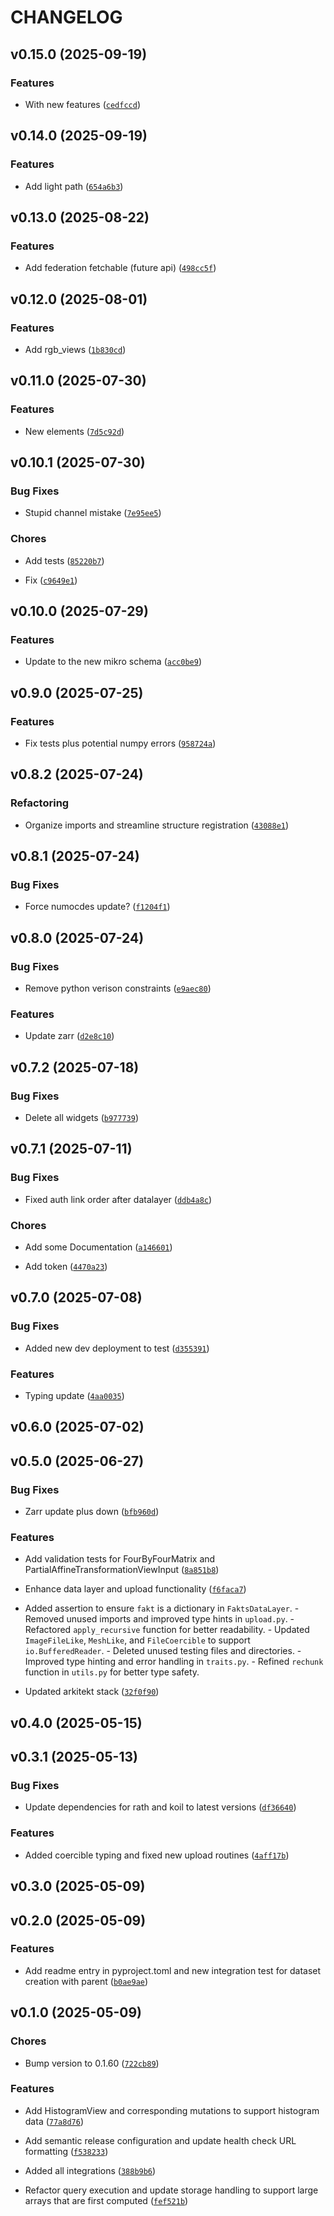 # CHANGELOG


## v0.15.0 (2025-09-19)

### Features

- With new features
  ([`cedfccd`](https://github.com/arkitektio/mikro-next/commit/cedfccd5bb6b10c9edd961dcf69512f27e6d25dc))


## v0.14.0 (2025-09-19)

### Features

- Add light path
  ([`654a6b3`](https://github.com/arkitektio/mikro-next/commit/654a6b33d1af532cb231c7d31f89efdba3e8409d))


## v0.13.0 (2025-08-22)

### Features

- Add federation fetchable (future api)
  ([`498cc5f`](https://github.com/arkitektio/mikro-next/commit/498cc5fe3b7ea430c165ab597d65ad3a3f385c53))


## v0.12.0 (2025-08-01)

### Features

- Add rgb_views
  ([`1b830cd`](https://github.com/arkitektio/mikro-next/commit/1b830cd621acad2c872f741611d006baeead99d1))


## v0.11.0 (2025-07-30)

### Features

- New elements
  ([`7d5c92d`](https://github.com/arkitektio/mikro-next/commit/7d5c92d1b9ae63d206ae49462dbbcc8b91e5c437))


## v0.10.1 (2025-07-30)

### Bug Fixes

- Stupid channel mistake
  ([`7e95ee5`](https://github.com/arkitektio/mikro-next/commit/7e95ee5dbbf44c24b7b015be558bbe40836c4ff4))

### Chores

- Add tests
  ([`85220b7`](https://github.com/arkitektio/mikro-next/commit/85220b7e8a96cb54fae77b983121241a7f0f4986))

- Fix
  ([`c9649e1`](https://github.com/arkitektio/mikro-next/commit/c9649e118f72ae1b26c8f3fd8f1db32aa8f0ea11))


## v0.10.0 (2025-07-29)

### Features

- Update to the new mikro schema
  ([`acc0be9`](https://github.com/arkitektio/mikro-next/commit/acc0be968f273164c33cec49fe69abe2d00767be))


## v0.9.0 (2025-07-25)

### Features

- Fix tests plus potential numpy errors
  ([`958724a`](https://github.com/arkitektio/mikro-next/commit/958724ab4c4888df5687adeee358e3d1f52d73a0))


## v0.8.2 (2025-07-24)

### Refactoring

- Organize imports and streamline structure registration
  ([`43088e1`](https://github.com/arkitektio/mikro-next/commit/43088e19eae6aeace610095492bf3116728a5923))


## v0.8.1 (2025-07-24)

### Bug Fixes

- Force numocdes update?
  ([`f1204f1`](https://github.com/arkitektio/mikro-next/commit/f1204f1f23ab4e6b9e6c4f3cf3cf3c244029069a))


## v0.8.0 (2025-07-24)

### Bug Fixes

- Remove python verison constraints
  ([`e9aec80`](https://github.com/arkitektio/mikro-next/commit/e9aec80444a7e96aefe0215cae7cdf13f1076e64))

### Features

- Update zarr
  ([`d2e8c10`](https://github.com/arkitektio/mikro-next/commit/d2e8c1008c62f8127ed3124ab625459f37b89cb6))


## v0.7.2 (2025-07-18)

### Bug Fixes

- Delete all widgets
  ([`b977739`](https://github.com/arkitektio/mikro-next/commit/b977739e947c44cf5edab5ce28b14748aa932f24))


## v0.7.1 (2025-07-11)

### Bug Fixes

- Fixed auth link order after datalayer
  ([`ddb4a8c`](https://github.com/arkitektio/mikro-next/commit/ddb4a8c982209cff82c94903be89b2a3084c5122))

### Chores

- Add some Documentation
  ([`a146601`](https://github.com/arkitektio/mikro-next/commit/a1466012d8bd773abb0afc97c92e00b6974a3456))

- Add token
  ([`4470a23`](https://github.com/arkitektio/mikro-next/commit/4470a2397d26c93a9716d77a0391ceb88c28ef1b))


## v0.7.0 (2025-07-08)

### Bug Fixes

- Added new dev deployment to test
  ([`d355391`](https://github.com/arkitektio/mikro-next/commit/d3553913e47f5fe21e38b359f359d98e41b38043))

### Features

- Typing update
  ([`4aa0035`](https://github.com/arkitektio/mikro-next/commit/4aa0035dbe086f143cde3dff370b53e4f87c0011))


## v0.6.0 (2025-07-02)


## v0.5.0 (2025-06-27)

### Bug Fixes

- Zarr update plus down
  ([`bfb960d`](https://github.com/arkitektio/mikro-next/commit/bfb960db276a77058163949e93a5008911e4a5a7))

### Features

- Add validation tests for FourByFourMatrix and PartialAffineTransformationViewInput
  ([`8a851b8`](https://github.com/arkitektio/mikro-next/commit/8a851b85fc3d4adf8798d62bb3cc0df024b8be68))

- Enhance data layer and upload functionality
  ([`f6faca7`](https://github.com/arkitektio/mikro-next/commit/f6faca76142726e7e74d4c50b24ce1b79923967b))

- Added assertion to ensure `fakt` is a dictionary in `FaktsDataLayer`. - Removed unused imports and
  improved type hints in `upload.py`. - Refactored `apply_recursive` function for better
  readability. - Updated `ImageFileLike`, `MeshLike`, and `FileCoercible` to support
  `io.BufferedReader`. - Deleted unused testing files and directories. - Improved type hinting and
  error handling in `traits.py`. - Refined `rechunk` function in `utils.py` for better type safety.

- Updated arkitekt stack
  ([`32f0f90`](https://github.com/arkitektio/mikro-next/commit/32f0f909daa3c0726cb6339fc32a3ee035c064e7))


## v0.4.0 (2025-05-15)


## v0.3.1 (2025-05-13)

### Bug Fixes

- Update dependencies for rath and koil to latest versions
  ([`df36640`](https://github.com/arkitektio/mikro-next/commit/df36640eace76dc598e28c51aedf97b8cbf24753))

### Features

- Added coercible typing and fixed new upload routines
  ([`4aff17b`](https://github.com/arkitektio/mikro-next/commit/4aff17b387253c27ae19e83528a3d119894096de))


## v0.3.0 (2025-05-09)


## v0.2.0 (2025-05-09)

### Features

- Add readme entry in pyproject.toml and new integration test for dataset creation with parent
  ([`b0ae9ae`](https://github.com/arkitektio/mikro-next/commit/b0ae9ae91b462e5d238c12c1c38325531a3f62d9))


## v0.1.0 (2025-05-09)

### Chores

- Bump version to 0.1.60
  ([`722cb89`](https://github.com/arkitektio/mikro-next/commit/722cb899dfd2da9f7a0e261f6fcc8466d1f52b4f))

### Features

- Add HistogramView and corresponding mutations to support histogram data
  ([`77a8d76`](https://github.com/arkitektio/mikro-next/commit/77a8d762bb69d2222843857c6ea554b886d3e73a))

- Add semantic release configuration and update health check URL formatting
  ([`f538233`](https://github.com/arkitektio/mikro-next/commit/f538233f81cd592528a77b9a45c9149b17e16bdd))

- Added all integrations
  ([`388b9b6`](https://github.com/arkitektio/mikro-next/commit/388b9b6b20e91ae5950485f817258c21ac1f2643))

- Refactor query execution and update storage handling to support large arrays that are first
  computed
  ([`fef521b`](https://github.com/arkitektio/mikro-next/commit/fef521ba37d211b5fd1e4b1d2c4a134019e04322))
